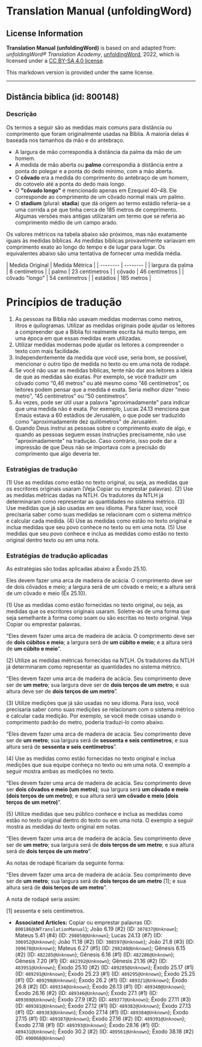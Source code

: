 # Translation Manual (unfoldingWord)

## License Information

**Translation Manual (unfoldingWord)** is based on and adapted from: _unfoldingWord® Translation Academy_, [unfoldingWord](https://unfoldingword.org/utw), 2022, which is licensed under a [CC BY-SA 4.0 license](https://creativecommons.org/licenses/by-sa/4.0/legalcode.en).

This markdown version is provided under the same license.



--------------------------------

## Distância bíblica (id: 800148)

### Descrição

Os termos a seguir são as medidas mais comuns para distância ou comprimento que foram originalmente usadas na Bíblia. A maioria delas é baseada nos tamanhos da mão e do antebraço.

* A largura de mão correspondia à distância da palma da mão de um homem.
* A medida de mão aberta ou **palmo** correspondia à distância entre a ponta do polegar e a ponta do dedo mínimo, com a mão aberta.
* O **côvado** era a medida do comprimento do antebraço de um homem, do cotovelo até a ponta do dedo mais longo.
* O **"côvado longo"** é mencionado apenas em Ezequiel 40–48\. Ele corresponde ao comprimento de um côvado normal mais um palmo.
* O **stadium** (plural: **stadia**) que dá origem ao termo estádio referia\-se a uma corrida a pé que tinha cerca de 185 metros de comprimento. Algumas versões mais antigas utilizaram um termo que se referia ao comprimento médio de um campo arado.

Os valores métricos na tabela abaixo são próximos, mas não exatamente iguais às medidas bíblicas. As medidas bíblicas provavelmente variavam em comprimento exato ao longo do tempo e de lugar para lugar. Os equivalentes abaixo são uma tentativa de fornecer uma medida média.

\| Medida Original \| Medida Métrica \| \| \-\-\-\-\-\-\-\- \| \-\-\-\-\-\-\-\- \| \| largura da palma \| 8 centímetros \| \| palmo \| 23 centímetros \| \| côvado \| 46 centímetros \| \| côvado "longo" \| 54 centímetros \| \| estádios \| 185 metros \|

Princípios de tradução
======================

1. As pessoas na Bíblia não usavam medidas modernas como metros, litros e quilogramas. Utilizar as medidas originais pode ajudar os leitores a compreender que a Bíblia foi realmente escrita há muito tempo, em uma época em que essas medidas eram utilizadas.
2. Utilizar medidas modernas pode ajudar os leitores a compreender o texto com mais facilidade.
3. Independentemente da medida que você use, seria bom, se possível, mencionar o outro tipo de medida no texto ou em uma nota de rodapé.
4. Se você não usar as medidas bíblicas, tente não dar aos leitores a ideia de que as medidas são exatas. Por exemplo, se você traduzir um côvado como “0,46 metros” ou até mesmo como “46 centímetros”, os leitores podem pensar que a medida é exata. Seria melhor dizer “meio metro”, “45 centímetros” ou “50 centímetros”.
5. Às vezes, pode ser útil usar a palavra "aproximadamente" para indicar que uma medida não é exata. Por exemplo, Lucas 24\.13 menciona que Emaús estava a 60 estádios de Jerusalém, o que pode ser traduzido como "aproximadamente dez quilômetros" de Jerusalém.
6. Quando Deus instrui as pessoas sobre o comprimento exato de algo, e quando as pessoas seguem essas instruções precisamente, não use "aproximadamente" na tradução. Caso contrário, isso pode dar a impressão de que Deus não se importava com a precisão do comprimento que algo deveria ter.

### Estratégias de tradução

(1\) Use as medidas como estão no texto original, ou seja, as medidas que os escritores originais usaram (Veja Copiar ou emprestar palavras). (2\) Use as medidas métricas dadas na NTLH. Os tradutores da NTLH já determinaram como representar as quantidades no sistema métrico. (3\) Use medidas que já são usadas em seu idioma. Para fazer isso, você precisaria saber como suas medidas se relacionam com o sistema métrico e calcular cada medida. (4\) Use as medidas como estão no texto original e inclua medidas que seu povo conhece no texto ou em uma nota. (5\) Use medidas que seu povo conhece e inclua as medidas como estão no texto original dentro texto ou em uma nota.

### Estratégias de tradução aplicadas

As estratégias são todas aplicadas abaixo a Êxodo 25\.10\.

Eles devem fazer uma arca de madeira de acácia. O comprimento deve ser de dois côvados e meio; a largura será de um côvado e meio; e a altura será de um côvado e meio (Êx 25\.10\).

(1\) Use as medidas como estão fornecidas no texto original, ou seja, as medidas que os escritores originais usaram. Soletre\-as de uma forma que seja semelhante à forma como soam ou são escritas no texto original. Veja Copiar ou emprestar palavras.

“Eles devem fazer uma arca de madeira de acácia. O comprimento deve ser de **dois cúbitos e meio**; a largura será de **um cúbito e meio**; e a altura será de **um cúbito e meio**”.

(2\) Utilize as medidas métricas fornecidas na NTLH. Os tradutores da NTLH já determinaram como representar as quantidades no sistema métrico.

“Eles devem fazer uma arca de madeira de acácia. Seu comprimento deve ser de **um metro**; sua largura deve ser de **dois terços de um metro**; e sua altura deve ser de **dois terços de um metro**”.

(3\) Utilize medições que já são usadas no seu idioma. Para isso, você precisaria saber como suas medições se relacionam com o sistema métrico e calcular cada medição. Por exemplo, se você mede coisas usando o comprimento padrão do metro, poderia traduzi\-lo como abaixo.

“Eles devem fazer uma arca de madeira de acácia. Seu comprimento deve ser de **um metro**; sua largura será de **sessenta e seis centímetros**; e sua altura será de **sessenta e seis centímetros**”.

(4\) Use as medidas como estão fornecidas no texto original e inclua medições que sua equipe conheça no texto ou em uma nota. O exemplo a seguir mostra ambas as medições no texto.

“Eles devem fazer uma arca de madeira de acácia. Seu comprimento deve ser **dois côvados e meio (um metro)**; sua largura será **um côvado e meio (dois terços de um metro)**; e sua altura será **um côvado e meio (dois terços de um metro)**”.

(5\) Utilize medidas que seu público conhece e inclua as medidas como estão no texto original dentro do texto ou em uma nota. O exemplo a seguir mostra as medidas do texto original em notas.

“Eles devem fazer uma arca de madeira de acácia. Seu comprimento deve ser de **um metro**; sua largura será de **dois terços de um metro**; e sua altura será de **dois terços de um metro**”.

As notas de rodapé ficariam da seguinte forma:

“Eles devem fazer uma arca de madeira de acácia. Seu comprimento deve ser de **um metro**; sua largura será de **dois terços de um metro** \[1]; e sua altura será de **dois terços de um metro**”.

A nota de rodapé seria assim:

\[1] sessenta e seis centímetros.

* **Associated Articles:** Copiar ou emprestar palavras (ID: `800186@UWTranslationManual`); João 6.19 (#2) (ID: `307837@Unknown`); Mateus 5.41 (#4) (ID: `298058@Unknown`); Lucas 24.13 (#7) (ID: `306952@Unknown`); João 11.18 (#2) (ID: `308597@Unknown`); João 21.8 (#3) (ID: `309678@Unknown`); Mateus 6.27 (#5) (ID: `298240@Unknown`); Gênesis 6.15 (#2) (ID: `482285@Unknown`); Gênesis 6.16 (#1) (ID: `482286@Unknown`); Gênesis 7.20 (#1) (ID: `482392@Unknown`); Gênesis 21.16 (#2) (ID: `483951@Unknown`); Êxodo 25.10 (#2) (ID: `489285@Unknown`); Êxodo 25.17 (#1) (ID: `489291@Unknown`); Êxodo 25.23 (#1) (ID: `489295@Unknown`); Êxodo 25.25 (#1) (ID: `489298@Unknown`); Êxodo 26.2 (#1) (ID: `489321@Unknown`); Êxodo 26.8 (#2) (ID: `489334@Unknown`); Êxodo 26.13 (#1) (ID: `489340@Unknown`); Êxodo 26.16 (#2) (ID: `489346@Unknown`); Êxodo 27.1 (#1) (ID: `489369@Unknown`); Êxodo 27.9 (#2) (ID: `489377@Unknown`); Êxodo 27.11 (#3) (ID: `489381@Unknown`); Êxodo 27.12 (#1) (ID: `489382@Unknown`); Êxodo 27.13 (#1) (ID: `489383@Unknown`); Êxodo 27.14 (#1) (ID: `489384@Unknown`); Êxodo 27.15 (#1) (ID: `489387@Unknown`); Êxodo 27.16 (#2) (ID: `489391@Unknown`); Êxodo 27.18 (#1) (ID: `489393@Unknown`); Êxodo 28.16 (#1) (ID: `489431@Unknown`); Êxodo 30.2 (#2) (ID: `489561@Unknown`); Êxodo 38.18 (#2) (ID: `490068@Unknown`)

